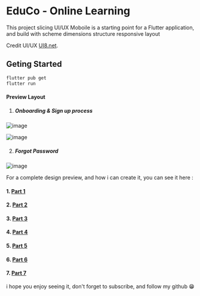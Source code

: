 # EduCo - Online Learning

This project slicing UI/UX Moboile is a starting point for a Flutter application, and build with scheme dimensions structure responsive layout

Credit UI/UX [UI8.net](https://ui8.net/pixel-navy-agency/products/educo-e-learning-app-ui-kit).

## Geting Started


```bash
flutter pub get
flutter run
```

#### Preview Layout

1. ##### Onboarding & Sign up process
![image](https://github.com/nurd0tid/EduCo/assets/48532204/6f3dc646-ae7a-454a-bb78-ff8c3e0fc436)

![image](https://github.com/nurd0tid/EduCo/assets/48532204/cce66f7e-1009-419b-89b8-08ef39b00a26)

2. ##### Forgot Password
![image](https://github.com/nurd0tid/EduCo/assets/48532204/17295771-77ec-4962-8e14-80bee23c24a4)


For a complete design preview, and how i can create it, you can see it here :

#### 1. [Part 1](https://www.youtube.com/watch?v=05pp4_nf7tE)
#### 2. [Part 2](https://youtube.com/live/w0GkS9uB1-A)
#### 3. [Part 3](https://youtube.com/live/smJclMEF2Is)
#### 4. [Part 4](https://www.youtube.com/live/oI0kxxEDyKA)
#### 5. [Part 5](https://youtube.com/live/OSYzQQBfmNg)
#### 6. [Part 6](https://www.youtube.com/watch?v=JdByioXhWTk)
#### 7. [Part 7](https://www.youtube.com/watch?v=M5eKYsiwH5o)

i hope you enjoy seeing it, don't  forget to subscribe, and follow my github 😁